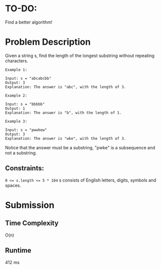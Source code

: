 # TO-DO:
Find a better algorithm!

# Problem Description

Given a string s, find the length of the longest 
substring without repeating characters.

```
Example 1:

Input: s = "abcabcbb"
Output: 3
Explanation: The answer is "abc", with the length of 3.
```

```
Example 2:

Input: s = "bbbbb"
Output: 1
Explanation: The answer is "b", with the length of 1.
```

```
Example 3:

Input: s = "pwwkew"
Output: 3
Explanation: The answer is "wke", with the length of 3.
```

Notice that the answer must be a substring, "pwke" is a subsequence and not a substring.
 
## **Constraints**:

`0 <= s.length <= 5 * 104`
s consists of English letters, digits, symbols and spaces.

# Submission

## Time Complexity
O(n)

## Runtime
412 ms